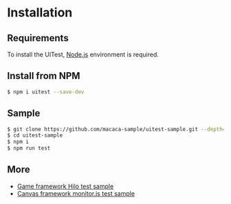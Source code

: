 # Installation

## Requirements

To install the UITest, [Node.js](https://nodejs.org) environment is required.

## Install from NPM

```bash
$ npm i uitest --save-dev
```

## Sample

```bash
$ git clone https://github.com/macaca-sample/uitest-sample.git --depth=1
$ cd uitest-sample
$ npm i
$ npm run test
```

## More

- [Game framework Hilo test sample](https://github.com/hiloteam/Hilo)
- [Canvas framework monitor.js test sample](https://github.com/pillowjs/monitor.js)
